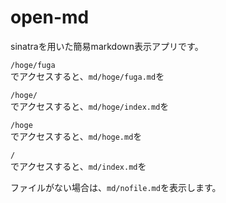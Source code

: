# open-md
sinatraを用いた簡易markdown表示アプリです。

`/hoge/fuga`  
でアクセスすると、`md/hoge/fuga.md`を

`/hoge/`  
でアクセスすると、`md/hoge/index.md`を

`/hoge`  
でアクセスすると、`md/hoge.md`を

`/`  
でアクセスすると、`md/index.md`を

ファイルがない場合は、`md/nofile.md`を表示します。
